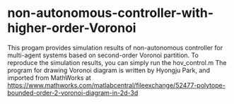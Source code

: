 # non-autonomous-controller-with-higher-order-Voronoi
This progam provides simulation results of non-autonomous controller for multi-agent systems based on second-order Voronoi partition.
To reproduce the simulation results, you can simply run the hov_control.m
The program for drawing Voronoi diagram is written by Hyongju Park, and imported from MathWorks at https://www.mathworks.com/matlabcentral/fileexchange/52477-polytope-bounded-order-2-voronoi-diagram-in-2d-3d
